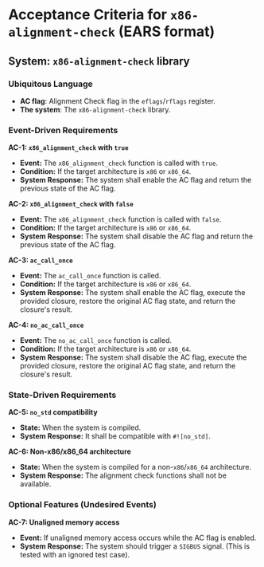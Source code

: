 # Acceptance Criteria for `x86-alignment-check` (EARS format)

## System: `x86-alignment-check` library

### Ubiquitous Language

*   **AC flag**: Alignment Check flag in the `eflags`/`rflags` register.
*   **The system**: The `x86-alignment-check` library.

### Event-Driven Requirements

**AC-1: `x86_alignment_check` with `true`**
*   **Event:** The `x86_alignment_check` function is called with `true`.
*   **Condition:** If the target architecture is `x86` or `x86_64`.
*   **System Response:** The system shall enable the AC flag and return the previous state of the AC flag.

**AC-2: `x86_alignment_check` with `false`**
*   **Event:** The `x86_alignment_check` function is called with `false`.
*   **Condition:** If the target architecture is `x86` or `x86_64`.
*   **System Response:** The system shall disable the AC flag and return the previous state of the AC flag.

**AC-3: `ac_call_once`**
*   **Event:** The `ac_call_once` function is called.
*   **Condition:** If the target architecture is `x86` or `x86_64`.
*   **System Response:** The system shall enable the AC flag, execute the provided closure, restore the original AC flag state, and return the closure's result.

**AC-4: `no_ac_call_once`**
*   **Event:** The `no_ac_call_once` function is called.
*   **Condition:** If the target architecture is `x86` or `x86_64`.
*   **System Response:** The system shall disable the AC flag, execute the provided closure, restore the original AC flag state, and return the closure's result.

### State-Driven Requirements

**AC-5: `no_std` compatibility**
*   **State:** When the system is compiled.
*   **System Response:** It shall be compatible with `#![no_std]`.

**AC-6: Non-x86/x86_64 architecture**
*   **State:** When the system is compiled for a non-`x86`/`x86_64` architecture.
*   **System Response:** The alignment check functions shall not be available.

### Optional Features (Undesired Events)

**AC-7: Unaligned memory access**
*   **Event:** If unaligned memory access occurs while the AC flag is enabled.
*   **System Response:** The system should trigger a `SIGBUS` signal. (This is tested with an ignored test case).